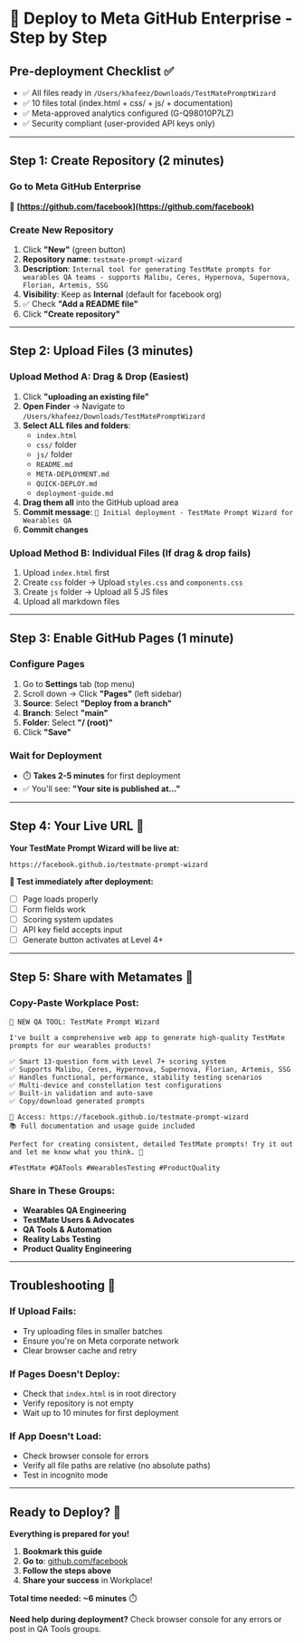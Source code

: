 # 🚀 Deploy to Meta GitHub Enterprise - Step by Step

## Pre-deployment Checklist ✅
- ✅ All files ready in `/Users/khafeez/Downloads/TestMatePromptWizard`
- ✅ 10 files total (index.html + css/ + js/ + documentation)
- ✅ Meta-approved analytics configured (G-Q98010P7LZ)
- ✅ Security compliant (user-provided API keys only)

---

## Step 1: Create Repository (2 minutes)

### Go to Meta GitHub Enterprise
🔗 **[https://github.com/facebook](https://github.com/facebook)**

### Create New Repository
1. Click **"New"** (green button)
2. **Repository name**: `testmate-prompt-wizard`
3. **Description**: `Internal tool for generating TestMate prompts for wearables QA teams - supports Malibu, Ceres, Hypernova, Supernova, Florian, Artemis, SSG`
4. **Visibility**: Keep as **Internal** (default for facebook org)
5. ✅ Check **"Add a README file"**
6. Click **"Create repository"**

---

## Step 2: Upload Files (3 minutes)

### Upload Method A: Drag & Drop (Easiest)
1. Click **"uploading an existing file"**
2. **Open Finder** → Navigate to `/Users/khafeez/Downloads/TestMatePromptWizard`
3. **Select ALL files and folders**:
   - `index.html`
   - `css/` folder
   - `js/` folder
   - `README.md`
   - `META-DEPLOYMENT.md`
   - `QUICK-DEPLOY.md`
   - `deployment-guide.md`
4. **Drag them all** into the GitHub upload area
5. **Commit message**: `🚀 Initial deployment - TestMate Prompt Wizard for Wearables QA`
6. **Commit changes**

### Upload Method B: Individual Files (If drag & drop fails)
1. Upload `index.html` first
2. Create `css` folder → Upload `styles.css` and `components.css`
3. Create `js` folder → Upload all 5 JS files
4. Upload all markdown files

---

## Step 3: Enable GitHub Pages (1 minute)

### Configure Pages
1. Go to **Settings** tab (top menu)
2. Scroll down → Click **"Pages"** (left sidebar)
3. **Source**: Select **"Deploy from a branch"**
4. **Branch**: Select **"main"**
5. **Folder**: Select **"/ (root)"**
6. Click **"Save"**

### Wait for Deployment
- ⏱️ **Takes 2-5 minutes** for first deployment
- ✅ You'll see: **"Your site is published at..."**

---

## Step 4: Your Live URL 🎉

**Your TestMate Prompt Wizard will be live at:**
```
https://facebook.github.io/testmate-prompt-wizard
```

**📱 Test immediately after deployment:**
- [ ] Page loads properly
- [ ] Form fields work
- [ ] Scoring system updates
- [ ] API key field accepts input
- [ ] Generate button activates at Level 4+

---

## Step 5: Share with Metamates 📢

### Copy-Paste Workplace Post:

```
🎯 NEW QA TOOL: TestMate Prompt Wizard

I've built a comprehensive web app to generate high-quality TestMate prompts for our wearables products!

✅ Smart 13-question form with Level 7+ scoring system
✅ Supports Malibu, Ceres, Hypernova, Supernova, Florian, Artemis, SSG
✅ Handles functional, performance, stability testing scenarios
✅ Multi-device and constellation test configurations
✅ Built-in validation and auto-save
✅ Copy/download generated prompts

🔗 Access: https://facebook.github.io/testmate-prompt-wizard
📚 Full documentation and usage guide included

Perfect for creating consistent, detailed TestMate prompts! Try it out and let me know what you think. 🚀

#TestMate #QATools #WearablesTesting #ProductQuality
```

### Share in These Groups:
- **Wearables QA Engineering**
- **TestMate Users & Advocates**
- **QA Tools & Automation**
- **Reality Labs Testing**
- **Product Quality Engineering**

---

## Troubleshooting 🔧

### If Upload Fails:
- Try uploading files in smaller batches
- Ensure you're on Meta corporate network
- Clear browser cache and retry

### If Pages Doesn't Deploy:
- Check that `index.html` is in root directory
- Verify repository is not empty
- Wait up to 10 minutes for first deployment

### If App Doesn't Load:
- Check browser console for errors
- Verify all file paths are relative (no absolute paths)
- Test in incognito mode

---

## Ready to Deploy? 🚀

**Everything is prepared for you!**

1. **Bookmark this guide**
2. **Go to**: [github.com/facebook](https://github.com/facebook)
3. **Follow the steps above**
4. **Share your success** in Workplace!

**Total time needed: ~6 minutes** ⏱️

**Need help during deployment?** Check browser console for any errors or post in QA Tools groups.
